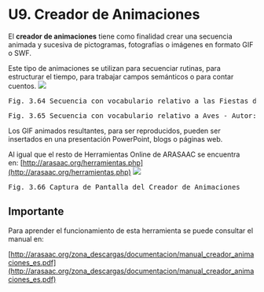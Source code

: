 
# U9. Creador de Animaciones

El **creador de animaciones** tiene como finalidad crear una secuencia animada y sucesiva de pictogramas, fotografías o imágenes en formato GIF o SWF.

Este tipo de animaciones se utilizan para secuenciar rutinas, para estructurar el tiempo, para trabajar campos semánticos o para contar cuentos.
![](https://lh4.googleusercontent.com/-dBXUu6XztRY/UekJ51BUYQI/AAAAAAAAAuE/fAJ82C7mfqA/s500-no/fiestasPilar.gif)
<td style="text-align: center;"><pre>Fig. 3.64 Secuencia con vocabulario relativo a las Fiestas del Pilar - Autora: Pilar Delgado</pre></td><td style="text-align: center;"><pre>Fig. 3.65 Secuencia con vocabulario relativo a Aves - Autor: ARASAAC</pre></td>

Los GIF animados resultantes, para ser reproducidos, pueden ser insertados en una presentación PowerPoint, blogs o páginas web.&nbsp;

Al igual que el resto de Herramientas Online de ARASAAC se encuentra en:&nbsp;[http://arasaac.org/herramientas.php](http://arasaac.org/herramientas.php)
![](https://lh5.googleusercontent.com/-Txn2o_WqpFc/UeLGLr1Pw7I/AAAAAAAABNc/YbFWw7wcpZA/w750-h530-no/creador_animaciones.JPG)
<td style="text-align: center;"><pre>Fig. 3.66 Captura de Pantalla del Creador de Animaciones</pre></td>

## Importante

Para aprender el funcionamiento de esta herramienta se puede consultar el manual en:

[http://arasaac.org/zona_descargas/documentacion/manual_creador_animaciones_es.pdf](http://arasaac.org/zona_descargas/documentacion/manual_creador_animaciones_es.pdf)

&nbsp;

